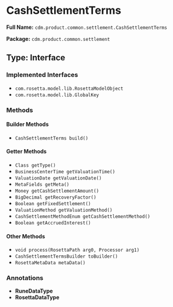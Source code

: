 # CashSettlementTerms

**Full Name:** `cdm.product.common.settlement.CashSettlementTerms`

**Package:** `cdm.product.common.settlement`

## Type: Interface

### Implemented Interfaces

- `com.rosetta.model.lib.RosettaModelObject`
- `com.rosetta.model.lib.GlobalKey`

### Methods

#### Builder Methods

- `CashSettlementTerms build()`

#### Getter Methods

- `Class getType()`
- `BusinessCenterTime getValuationTime()`
- `ValuationDate getValuationDate()`
- `MetaFields getMeta()`
- `Money getCashSettlementAmount()`
- `BigDecimal getRecoveryFactor()`
- `Boolean getFixedSettlement()`
- `ValuationMethod getValuationMethod()`
- `CashSettlementMethodEnum getCashSettlementMethod()`
- `Boolean getAccruedInterest()`

#### Other Methods

- `void process(RosettaPath arg0, Processor arg1)`
- `CashSettlementTermsBuilder toBuilder()`
- `RosettaMetaData metaData()`

### Annotations

- **RuneDataType**
- **RosettaDataType**

